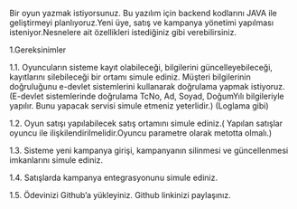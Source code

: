Bir oyun yazmak istiyorsunuz. Bu yazılım için backend kodlarını JAVA ile geliştirmeyi planlıyoruz.Yeni üye, satış ve kampanya yönetimi yapılması isteniyor.Nesnelere ait özellikleri istediğiniz gibi verebilirsiniz. 

1.Gereksinimler

1.1.  Oyuncuların sisteme kayıt olabileceği, bilgilerini güncelleyebileceği, kayıtlarını 
silebileceği bir ortamı simule ediniz. Müşteri bilgilerinin doğruluğunu e-devlet sistemlerini 
kullanarak doğrulama yapmak istiyoruz. (E-devlet sistemlerinde doğrulama TcNo, Ad, Soyad, 
DoğumYılı bilgileriyle yapılır. Bunu yapacak servisi simule etmeniz yeterlidir.) (Loglama gibi)

1.2.  Oyun satışı yapılabilecek satış ortamını simule ediniz.( Yapılan satışlar oyuncu ile ilişkilendirilmelidir.Oyuncu parametre olarak metotta olmalı.)

1.3.  Sisteme yeni kampanya girişi, kampanyanın silinmesi ve güncellenmesi imkanlarını simule ediniz.

1.4.  Satışlarda kampanya entegrasyonunu simule ediniz.

1.5.  Ödevinizi Github’a yükleyiniz. Github linkinizi paylaşınız.
